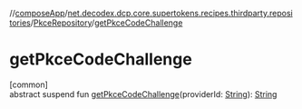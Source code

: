 //[composeApp](../../../index.md)/[net.decodex.dcp.core.supertokens.recipes.thirdparty.repositories](../index.md)/[PkceRepository](index.md)/[getPkceCodeChallenge](get-pkce-code-challenge.md)

# getPkceCodeChallenge

[common]\
abstract suspend fun [getPkceCodeChallenge](get-pkce-code-challenge.md)(providerId: [String](https://kotlinlang.org/api/latest/jvm/stdlib/kotlin/-string/index.html)): [String](https://kotlinlang.org/api/latest/jvm/stdlib/kotlin/-string/index.html)
